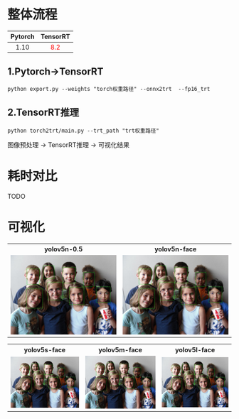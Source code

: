 

# 整体流程

|Pytorch |TensorRT |
|:----:|:----:|
|1.10 |<font color="red">8.2</font> |

## 1.Pytorch->TensorRT

 ```shell
 python export.py --weights "torch权重路径" --onnx2trt  --fp16_trt 
 ```


## 2.TensorRT推理
```shell
python torch2trt/main.py --trt_path "trt权重路径"
```

图像预处理 -> TensorRT推理 -> 可视化结果


# 耗时对比
TODO

<!-- | |Pytorch |TensorRT_FP16 |
|:---:|:----:|:----:|
|yolov5n-0.5|11.9ms|2.9ms|
|yolov5n-face|20.7ms|2.5ms|
|yolov5s-face|25.2ms|3.0ms|
|yolov5m-face|61.2ms|3.0ms|
|yolov5l-face|109.6ms|3.6ms|
> 注：(1)仅模型推理  (2)分辨率640x640 (3)TensorRT7.2.2-1 cuda11.1 （4）热身后100轮耗时均值 -->






# 可视化

<table>
    <tr>
            <th>yolov5n-0.5</th>
            <th>yolov5n-face</th>
    </tr>
    <tr>
        <td><img src="./imgs/yolov5n-0.5.jpg" /></td>
        <td><img src="./imgs/yolov5n-face.jpg" /></td>
    </tr>
</table>

<table>
    <tr>
            <th>yolov5s-face</th>
            <th>yolov5m-face</th>
            <th>yolov5l-face</th>
    </tr>
    <tr>
        <td><img src="./imgs/yolov5s-face.jpg" /></td>
        <td><img src="./imgs/yolov5m-face.jpg" /></td>
        <td><img src="./imgs/yolov5l-face.jpg" /></td>
    </tr>
</table>



